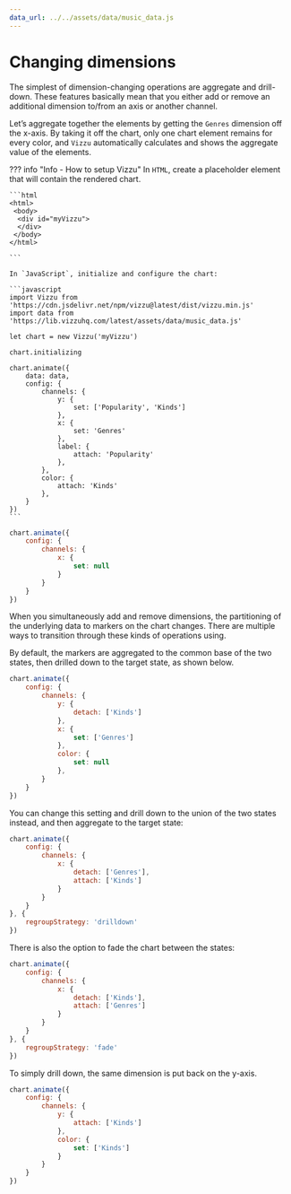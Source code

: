 ```yaml
---
data_url: ../../assets/data/music_data.js
---
```


# Changing dimensions

The simplest of dimension-changing operations are aggregate and drill-down.
These features basically mean that you either add or remove an additional
dimension to/from an axis or another channel.

Let’s aggregate together the elements by getting the `Genres` dimension off the
x-axis. By taking it off the chart, only one chart element remains for every
color, and `Vizzu` automatically calculates and shows the aggregate value of the
elements.

<div id="tutorial_01"></div>

??? info "Info - How to setup Vizzu"
    In `HTML`, create a placeholder element that will contain the rendered
    chart.

    ```html
    <html>
     <body>
      <div id="myVizzu">
      </div>
     </body>
    </html>

    ```

    In `JavaScript`, initialize and configure the chart:

    ```javascript
    import Vizzu from 'https://cdn.jsdelivr.net/npm/vizzu@latest/dist/vizzu.min.js'
    import data from 'https://lib.vizzuhq.com/latest/assets/data/music_data.js'

    let chart = new Vizzu('myVizzu')

    chart.initializing

    chart.animate({
        data: data,
        config: {
            channels: {
                y: {
                    set: ['Popularity', 'Kinds']
                },
                x: {
                    set: 'Genres'
                },
                label: {
                    attach: 'Popularity'
                },
            },
            color: {
                attach: 'Kinds'
            },
        }
    })
    ```

```javascript
chart.animate({
    config: {
        channels: {
            x: {
                set: null
            }
        }
    }
})
```

When you simultaneously add and remove dimensions, the partitioning of the
underlying data to markers on the chart changes. There are multiple ways to
transition through these kinds of operations using.

By default, the markers are aggregated to the common base of the two states,
then drilled down to the target state, as shown below.

<div id="tutorial_02"></div>

```javascript
chart.animate({
    config: {
        channels: {
            y: {
                detach: ['Kinds']
            },
            x: {
                set: ['Genres']
            },
            color: {
                set: null
            },
        }
    }
})
```

You can change this setting and drill down to the union of the two states
instead, and then aggregate to the target state:

<div id="tutorial_03"></div>

```javascript
chart.animate({
    config: {
        channels: {
            x: {
                detach: ['Genres'],
                attach: ['Kinds']
            }
        }
    }
}, {
    regroupStrategy: 'drilldown'
})
```

There is also the option to fade the chart between the states:

<div id="tutorial_04"></div>

```javascript
chart.animate({
    config: {
        channels: {
            x: {
                detach: ['Kinds'],
                attach: ['Genres']
            }
        }
    }
}, {
    regroupStrategy: 'fade'
})
```

To simply drill down, the same dimension is put back on the y-axis.

<div id="tutorial_05"></div>

```javascript
chart.animate({
    config: {
        channels: {
            y: {
                attach: ['Kinds']
            },
            color: {
                set: ['Kinds']
            }
        }
    }
})
```

<script src="../changing_dimensions.js"></script>
